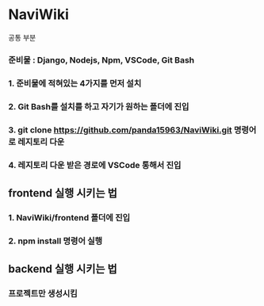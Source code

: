 # NaviWiki
 공통 부분
### 준비물 : Django, Nodejs, Npm, VSCode, Git Bash
### 1. 준비물에 적혀있는 4가지를 먼저 설치
### 2. Git Bash를 설치를 하고 자기가 원하는 폴더에 진입
### 3. git clone https://github.com/panda15963/NaviWiki.git 명령어로 레지토리 다운
### 4. 레지토리 다운 받은 경로에 VSCode 통해서 진입
## frontend 실행 시키는 법
### 1. NaviWiki/frontend 폴더에 진입
### 2. npm install 명령어 실행
## backend 실행 시키는 법
### 프로젝트만 생성시킴
